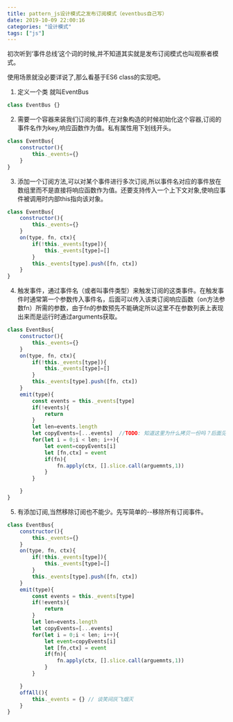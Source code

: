 ```yaml
---
title: pattern_js设计模式之发布订阅模式（eventbus自己写）
date: 2019-10-09 22:00:16
categories: "设计模式"
tags: ["js"]
---
```


初次听到‘事件总线’这个词的时候,并不知道其实就是发布订阅模式也叫观察者模式。

使用场景就没必要详说了,那么看基于ES6 class的实现吧。

1. 定义一个类 就叫EventBus

```js
class EventBus {}
```

2. 需要一个容器来装我们订阅的事件,在对象构造的时候初始化这个容器,订阅的事件名作为key,响应函数作为值。私有属性用下划线开头。

```js
class EventBus{
    constructor(){
        this._events={}
    }
}
```

3. 添加一个订阅方法,可以对某个事件进行多次订阅,所以事件名对应的事件放在数组里而不是直接将响应函数作为值。还要支持传入一个上下文对象,使响应事件被调用时内部this指向该对象。

```js
class EventBus{
    constructor(){
        this._events={}
    }
    on(type, fn, ctx){
        if(!this._events[type]){
            this._events[type]=[]
        }
        this._events[type].push([fn, ctx])
    }
}
```

4. 触发事件，通过事件名（或者叫事件类型）来触发订阅的这类事件。在触发事件时通常第一个参数传入事件名，后面可以传入该类订阅响应函数（on方法参数fn）所需的参数，由于fn的参数预先不能确定所以这里不在参数列表上表现出来而是运行时通过arguments获取。

```js
class EventBus{
    constructor(){
        this._events={}
    }
    on(type, fn, ctx){
        if(!this._events[type]){
            this._events[type]=[]
        }
        this._events[type].push([fn, ctx])
    }
    emit(type){
        const events = this._events[type]
        if(!events){
            return
        }
        let len=events.length
        let copyEvents=[...events]  //TODO: 知道这里为什么拷贝一份吗？后面见答案。
        for(let i = 0;i < len; i++){
            let event=copyEvents[i]
            let [fn,ctx] = event
            if(fn){
                fn.apply(ctx, [].slice.call(arguemnts,1))
            }
        }

    }
}
```

5. 有添加订阅,当然移除订阅也不能少。先写简单的--移除所有订阅事件。

```js
class EventBus{
    constructor(){
        this._events={}
    }
    on(type, fn, ctx){
        if(!this._events[type]){
            this._events[type]=[]
        }
        this._events[type].push([fn, ctx])
    }
    emit(type){
        const events = this._events[type]
        if(!events){
            return
        }
        let len=events.length
        let copyEvents=[...events] 
        for(let i = 0;i < len; i++){
            let event=copyEvents[i]
            let [fn,ctx] = event
            if(fn){
                fn.apply(ctx, [].slice.call(arguemnts,1))
            }
        }

    }
    offAll(){
        this._events = {} // 谈笑间灰飞烟灭
    }
}
```



